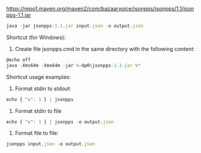 https://repo1.maven.org/maven2/com/bazaarvoice/jsonpps/jsonpps/1.1/jsonpps-1.1.jar



```javascript
java -jar jsonpps-1.1.jar input.json -o output.json
```





Shortcut (for Windows):

1. Create file jsonpps.cmd in the same directory with the following content:

```javascript
@echo off
java -Xms64m -Xmx64m -jar %~dp0\jsonpps-1.1.jar %*
```

Shortcut usage examples:

1. Format stdin to stdout:

```javascript
echo { "x": 1 } | jsonpps
```

1. Format stdin to file

```javascript
echo { "x": 1 } | jsonpps -o output.json
```

1. Format file to file:

```javascript
jsonpps input.json -o output.json
```

